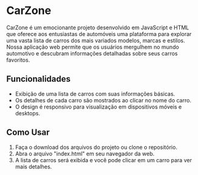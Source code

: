 # CarZone

CarZone é um emocionante projeto desenvolvido em JavaScript e HTML que oferece aos entusiastas de automóveis uma plataforma para explorar uma vasta lista de carros dos mais variados modelos, marcas e estilos. Nossa aplicação web permite que os usuários mergulhem no mundo automotivo e descubram informações detalhadas sobre seus carros favoritos.

## Funcionalidades

- Exibição de uma lista de carros com suas informações básicas.
- Os detalhes de cada carro são mostrados ao clicar no nome do carro.
- O design é responsivo para visualização em dispositivos móveis e desktops.

## Como Usar

1. Faça o download dos arquivos do projeto ou clone o repositório.
2. Abra o arquivo "index.html" em seu navegador da web.
3. A lista de carros será exibida e você pode clicar em um carro para ver mais detalhes.
